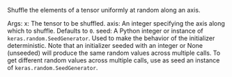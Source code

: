Shuffle the elements of a tensor uniformly at random along an axis.

Args:
    x: The tensor to be shuffled.
    axis: An integer specifying the axis along which to shuffle. Defaults to
        `0`.
    seed: A Python integer or instance of
        `keras.random.SeedGenerator`.
        Used to make the behavior of the initializer
        deterministic. Note that an initializer seeded with an integer
        or None (unseeded) will produce the same random values
        across multiple calls. To get different random values
        across multiple calls, use as seed an instance
        of `keras.random.SeedGenerator`.
